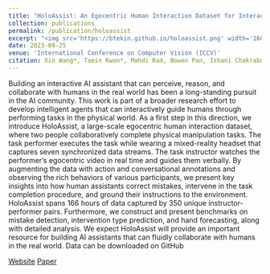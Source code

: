 ```yaml
---
title: "HoloAssist: An Egocentric Human Interaction Dataset for Interactive AI Assistants in the Real World"
collection: publications
permalink: /publication/holoassist
excerpt: "<img src='https://btekin.github.io/holoassist.png' width='160' align='center'><br/>HoloAssist is a large-scale egocentric human interaction dataset, where two people collaboratively complete physical manipulation tasks. By augmenting the data with action and conversational annotations and observing the rich behaviors of various participants, we present key insights into how human assistants correct mistakes, intervene in the task completion procedure, and ground their instructions to the environment."
date: 2023-09-25
venue: 'International Conference on Computer Vision (ICCV)'
citation: Xin Wang*, Taein Kwon*, Mahdi Rad, Bowen Pan, Ishani Chakraborty, Sean Andrist, Dan Bohus, Ashley Fanello, Bugra Tekin, Felipe Vieira Frujeri, Neel Joshi, Marc Pollefeys
---
```

Building an interactive AI assistant that can perceive, reason, and collaborate with humans in the real world has been a long-standing pursuit in the AI community. This work is part of a broader research effort to develop intelligent agents that can interactively guide humans through performing tasks in the physical world. As a first step in this direction, we introduce HoloAssist, a large-scale egocentric human interaction dataset, where two people collaboratively complete physical manipulation tasks. The task performer executes the task while wearing a mixed-reality headset that captures seven synchronized data streams. The task instructor watches the performer’s egocentric video in real time and guides them verbally. By augmenting the data with action and conversational annotations and observing the rich behaviors of various participants, we present key insights into how human assistants correct mistakes, intervene in the task completion procedure, and ground their instructions to the environment. HoloAssist spans 166 hours of data captured by 350 unique instructor-performer pairs. Furthermore, we construct and present benchmarks on mistake detection, intervention type prediction, and hand forecasting, along with detailed analysis. We expect HoloAssist will provide an important resource for building AI assistants that can fluidly collaborate with humans in the real world. Data can be downloaded on GitHub

[Website](https://holoassist.github.io/)
[Paper](https://openaccess.thecvf.com/content/ICCV2023/papers/Wang_HoloAssist_an_Egocentric_Human_Interaction_Dataset_for_Interactive_AI_Assistants_ICCV_2023_paper.pdf)
